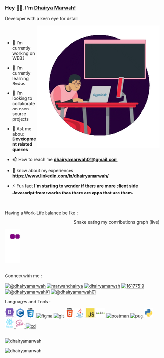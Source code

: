 ### Hey 👋🏻, I'm [Dhairya Marwah!](https://dhairya.vercel.app/)

Developer with a keen eye for detail

<img align="right" alt="Coding" width="400" src="output-onlinegiftools.gif" /> 
<br>
<br>

- 🔭 I’m currently working on WEB3

- 🌱 I’m currently learning Redux

- 👯 I’m looking to collaborate on open source projects

- 💬 Ask me about **Development related queries**

- 📫 How to reach me **dhairyamarwah01@gmail.com**

- 📑 know about my experiences **https://www.linkedin.com/in/dhairyamarwah/**

- ⚡ Fun fact **I'm starting to wonder if there are more client side Javascript frameworks than there are apps that use them.**

<br>
<br>
Having a Work-Life balance be like :
<p align="right">Snake eating my contributions graph <span color="green"> (live) </span><p>

![snake gif](https://github.com/DhairyaMarwah/DhairyaMarwah/blob/output/github-contribution-grid-snake.gif)
<br>
<br>

Connect with me :

<p align="left">
<a href="https://codepen.io/@dhairyamarwah" target="blank"><img align="center" src="https://raw.githubusercontent.com/rahuldkjain/github-profile-readme-generator/master/src/images/icons/Social/codepen.svg" alt="@dhairyamarwah" height="20" width="30" /></a>
<a href="https://twitter.com/marwahdhairya" target="blank"><img align="center" src="https://raw.githubusercontent.com/rahuldkjain/github-profile-readme-generator/master/src/images/icons/Social/twitter.svg" alt="marwahdhairya" height="20" width="30" /></a>
<a href="https://linkedin.com/in/dhairyamarwah" target="blank"><img align="center" src="https://raw.githubusercontent.com/rahuldkjain/github-profile-readme-generator/master/src/images/icons/Social/linked-in-alt.svg" alt="dhairyamarwah" height="20" width="30" /></a>
<a href="https://stackoverflow.com/users/16177519" target="blank"><img align="center" src="https://raw.githubusercontent.com/rahuldkjain/github-profile-readme-generator/master/src/images/icons/Social/stack-overflow.svg" alt="16177519" height="20" width="30" /></a>
<a href="https://www.hackerrank.com/@dhairyamarwah01" target="blank"><img align="center" src="https://raw.githubusercontent.com/rahuldkjain/github-profile-readme-generator/master/src/images/icons/Social/hackerrank.svg" alt="@dhairyamarwah01" height="20" width="30" /></a>
<a href="https://www.hackerearth.com/@dhairyamarwah01" target="blank"><img align="center" src="https://raw.githubusercontent.com/rahuldkjain/github-profile-readme-generator/master/src/images/icons/Social/hackerearth.svg" alt="@dhairyamarwah01" height="20" width="30" /></a>
</p>

Languages and Tools :

<p align="left"> <a href="https://getbootstrap.com" target="_blank"> <img src="https://raw.githubusercontent.com/devicons/devicon/master/icons/bootstrap/bootstrap-plain-wordmark.svg" alt="bootstrap" width="30" height="30"/> </a> <a href="https://www.cprogramming.com/" target="_blank"> <img src="https://raw.githubusercontent.com/devicons/devicon/master/icons/c/c-original.svg" alt="c" width="30" height="30"/> </a> <a href="https://www.w3schools.com/css/" target="_blank"> <img src="https://raw.githubusercontent.com/devicons/devicon/master/icons/css3/css3-original-wordmark.svg" alt="css3" width="30" height="30"/> </a> <a href="https://www.figma.com/" target="_blank"> <img src="https://www.vectorlogo.zone/logos/figma/figma-icon.svg" alt="figma" width="30" height="30"/> </a> <a href="https://git-scm.com/" target="_blank"> <img src="https://www.vectorlogo.zone/logos/git-scm/git-scm-icon.svg" alt="git" width="30" height="30"/> </a> <a href="https://www.w3.org/html/" target="_blank"> <img src="https://raw.githubusercontent.com/devicons/devicon/master/icons/html5/html5-original-wordmark.svg" alt="html5" width="30" height="30"/> </a> <a href="https://www.java.com" target="_blank"> <img src="https://raw.githubusercontent.com/devicons/devicon/master/icons/java/java-original.svg" alt="java" width="30" height="30"/> </a> <a href="https://developer.mozilla.org/en-US/docs/Web/JavaScript" target="_blank"> <img src="https://raw.githubusercontent.com/devicons/devicon/master/icons/javascript/javascript-original.svg" alt="javascript" width="30" height="30"/> </a> <a href="https://nodejs.org" target="_blank"> <img src="https://raw.githubusercontent.com/devicons/devicon/master/icons/nodejs/nodejs-original-wordmark.svg" alt="nodejs" width="30" height="30"/> </a> <a href="https://postman.com" target="_blank"> <img src="https://www.vectorlogo.zone/logos/getpostman/getpostman-icon.svg" alt="postman" width="30" height="30"/> </a> <a href="https://pugjs.org" target="_blank"> <img src="https://cdn.worldvectorlogo.com/logos/pug.svg" alt="pug" width="30" height="30"/> </a> <a href="https://www.python.org" target="_blank"> <img src="https://raw.githubusercontent.com/devicons/devicon/master/icons/python/python-original.svg" alt="python" width="30" height="30"/> </a> <a href="https://reactjs.org/" target="_blank"> <img src="https://raw.githubusercontent.com/devicons/devicon/master/icons/react/react-original-wordmark.svg" alt="react" width="30" height="30"/> </a> <a href="https://sass-lang.com" target="_blank"> <img src="https://raw.githubusercontent.com/devicons/devicon/master/icons/sass/sass-original.svg" alt="sass" width="30" height="30"/> </a> <a href="https://www.adobe.com/products/xd.html" target="_blank"> <img src="https://cdn.worldvectorlogo.com/logos/adobe-xd.svg" alt="xd" width="30" height="30"/> </a> <br> <br> </p>
 


<p><img align="center" src="https://github-readme-streak-stats.herokuapp.com/?user=dhairyamarwah&" alt="dhairyamarwah" /></p>
<p align="left"> <img src="https://komarev.com/ghpvc/?username=dhairyamarwah&label=Profile%20views&color=0e75b6&style=flat" alt="dhairyamarwah" /> </p>
